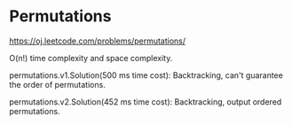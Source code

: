 Permutations
==================

https://oj.leetcode.com/problems/permutations/

O(n!) time complexity and space complexity.

permutations.v1.Solution(500 ms time cost): Backtracking, can't guarantee the order of permutations.

permutations.v2.Solution(452 ms time cost): Backtracking, output ordered permutations.
